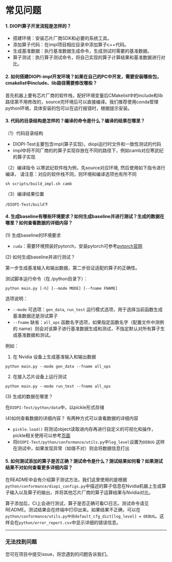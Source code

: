 # 常见问题


#### 1. DIOPI算子开发流程是怎样的？

- 搭建环境：安装芯片厂商SDK和必要的系统工具。
- 添加算子代码：在impl项目相应目录中添加算子c++代码。
- 生成基准数据：执行基准数据生成命令，生成测试时需要的基准数据。
- 算子测试：执行算子测试命令，将自己实现的算子计算结果和基准数据进行对比。

#### 2. 如何搭建DIOPI-impl开发环境？如果在自己的PC中开发，需要安装哪些包，cmakelist中include、lib路径需要修改哪些？

首先机器上要有芯片厂商的软件栈，配好环境变量后CMakelist中的include和lib路径第不用修改的，source完环境后可以直接编译。我们推荐使用conda管理python环境，具体安装的包可以在运行报错时，根据提示安装。

#### 3. 代码的目录结构是怎样的？编译的命令是什么？编译的结果在哪里？

（1）代码目录结构
* DIOPI-Test主要包含impl(算子实现)，diopi运行时文件和一致性测试的代码
* impl中将不同厂商的的算子实现存放在不同的路径下，例如camb对应寒武纪的算子实现

（2）编译指令
    以寒武纪软件栈为例，先source对应环境, 然后使用如下指令进行编译，
    请注意：对应的软件栈不同，则环境和编译选项也有所不同
```
sh scripts/build_impl.sh camb 
```

（3）编译结果位置
```
/DIOPI-Test/build下 
```
    
#### 4. 生成baseline有哪些环境要求？如何生成baseline并进行测试？生成的数据在哪里？如何查看数据的详细内容？

(1) 生成baseline的环境要求

- ```cuda```：需要环境预装好pytorch，安装pytorch可参考[pytorch官网](https://github.com/pytorch/pytorch)

(2) 如何生成baseline并进行测试？

第一步生成基准输入和输出数据，第二步验证适配的算子的正确性。

测试脚本运行命令（在./python目录下）：
```
python main.py [-h] [--mode MODE] [--fname FNAME]
```
选项说明：
- ```--mode``` 可选项：```gen_data```, ```run_test```
运行模式选项，用于选择当前函数生成基准数据还是测试算子
- ```--fname``` 缺省：```all_ops```
函数名字选项，如果指定函数名字（配置文件中测例的 name）则会对该算子进行基准数据生成和测试，不指定默认对所有算子生成基准数据和测试。

例如：
1.  在 Nvidia 设备上生成基准输入和输出数据
```
python main.py --mode gen_data --fname all_ops
```
2. 在接入芯片设备上运行测试
```
python main.py --mode run_test --fname all_ops
```

(3) 生成的数据在哪里？

在```DIOPI-Test/python/data```中，以pickle形式存储

(4)如何查看数据的详细内容？
有两种方式可以查看数据的详细内容
- ```pickle.load()``` 将测试object读取进内存再进行自定义的可视化和操作，pickle相关使用可以参考[页面](https://docs.python.org/3/library/pickle.html)
- 将```DIOPI-Test/python/conformance/utils.py```中```log_level```设置为```DEBUG```
这样在测试中，如果发现异常（如值不对）则会将数据信息打出

#### 5. 如何测试添加的算子是否正确？测试命令是什么？测试结果如何看？如果测试结果不对如何查看更多详细内容？

在README中会有介绍算子测试方法，我们这里使用的是根据```python/conformance/diopi_configs.py```中描述的算子信息在Nvidia机器上生成算子输入以及算子的输出，并将其他芯片厂商的算子运算结果与Nvidia对比。

算子添加后，CI上会进行测试，算子是否正确可看CI日志。测试命令请见README。测试结果会在终端中打印出来。如果结果不正确，可以在```python/conformance/utils.py中将default_cfg_dict[log_level] = DEBUG```。这样会在```python/error_report.csv```中显示详细的错误信息。

---
### 无法找到问题
您可在项目中提交issue，将您遇到的问题告诉我们。
<!-- issue回复的流程可在[开发者指南中](Contributors.md)获取。
2. 或者您也可以加入[开发者社区]()，像我们提供反馈和建议。 -->